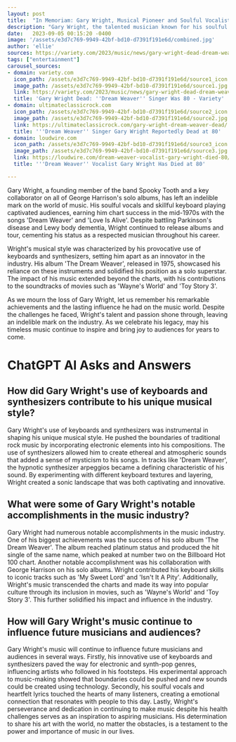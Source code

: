 ```yaml
---
layout: post
title:  "In Memoriam: Gary Wright, Musical Pioneer and Soulful Vocalist, Passes Away at 80"
description: "Gary Wright, the talented musician known for his soulful vocals and innovative use of keyboards and synthesizers, has passed away at the age of 80. With chart-topping hits and iconic collaborations, Wright leaves behind a legacy that will forever impact the music industry."
date:   2023-09-05 00:15:20 -0400
image: '/assets/e3d7c769-9949-42bf-bd10-d7391f191e6d/combined.jpg'
author: 'ellie'
sources: https://variety.com/2023/music/news/gary-wright-dead-dream-weaver-1235713097/ https://ultimateclassicrock.com/gary-wright-dream-weaver-dead/ http://www.spookytooth.sk/members.html https://www.thedreamweaver.com/about/ https://loudwire.com/dream-weaver-vocalist-gary-wright-died-80/ https://loudwire.com/dream-weaver-vocalist-gary-wright-died-80/
tags: ["entertainment"]
carousel_sources:
- domain: variety.com
  icon_path: /assets/e3d7c769-9949-42bf-bd10-d7391f191e6d/source1_icon.jpg
  image_path: /assets/e3d7c769-9949-42bf-bd10-d7391f191e6d/source1.jpg
  link: https://variety.com/2023/music/news/gary-wright-dead-dream-weaver-1235713097/
  title: 'Gary Wright Dead: ''Dream Weaver'' Singer Was 80 - Variety'
- domain: ultimateclassicrock.com
  icon_path: /assets/e3d7c769-9949-42bf-bd10-d7391f191e6d/source2_icon.jpg
  image_path: /assets/e3d7c769-9949-42bf-bd10-d7391f191e6d/source2.jpg
  link: https://ultimateclassicrock.com/gary-wright-dream-weaver-dead/
  title: '''Dream Weaver'' Singer Gary Wright Reportedly Dead at 80'
- domain: loudwire.com
  icon_path: /assets/e3d7c769-9949-42bf-bd10-d7391f191e6d/source3_icon.jpg
  image_path: /assets/e3d7c769-9949-42bf-bd10-d7391f191e6d/source3.jpg
  link: https://loudwire.com/dream-weaver-vocalist-gary-wright-died-80/
  title: '''Dream Weaver'' Vocalist Gary Wright Has Died at 80'

---
```


Gary Wright, a founding member of the band Spooky Tooth and a key collaborator on all of George Harrison's solo albums, has left an indelible mark on the world of music. His soulful vocals and skillful keyboard playing captivated audiences, earning him chart success in the mid-1970s with the songs 'Dream Weaver' and 'Love Is Alive'. Despite battling Parkinson's disease and Lewy body dementia, Wright continued to release albums and tour, cementing his status as a respected musician throughout his career.

Wright's musical style was characterized by his provocative use of keyboards and synthesizers, setting him apart as an innovator in the industry. His album 'The Dream Weaver', released in 1975, showcased his reliance on these instruments and solidified his position as a solo superstar. The impact of his music extended beyond the charts, with his contributions to the soundtracks of movies such as 'Wayne's World' and 'Toy Story 3'.

As we mourn the loss of Gary Wright, let us remember his remarkable achievements and the lasting influence he had on the music world. Despite the challenges he faced, Wright's talent and passion shone through, leaving an indelible mark on the industry. As we celebrate his legacy, may his timeless music continue to inspire and bring joy to audiences for years to come.


# ChatGPT AI Asks and Answers
## How did Gary Wright's use of keyboards and synthesizers contribute to his unique musical style?
Gary Wright's use of keyboards and synthesizers was instrumental in shaping his unique musical style. He pushed the boundaries of traditional rock music by incorporating electronic elements into his compositions. The use of synthesizers allowed him to create ethereal and atmospheric sounds that added a sense of mysticism to his songs. In tracks like 'Dream Weaver', the hypnotic synthesizer arpeggios became a defining characteristic of his sound. By experimenting with different keyboard textures and layering, Wright created a sonic landscape that was both captivating and innovative.

## What were some of Gary Wright's notable accomplishments in the music industry?
Gary Wright had numerous notable accomplishments in the music industry. One of his biggest achievements was the success of his solo album 'The Dream Weaver'. The album reached platinum status and produced the hit single of the same name, which peaked at number two on the Billboard Hot 100 chart. Another notable accomplishment was his collaboration with George Harrison on his solo albums. Wright contributed his keyboard skills to iconic tracks such as 'My Sweet Lord' and 'Isn't It A Pity'. Additionally, Wright's music transcended the charts and made its way into popular culture through its inclusion in movies, such as 'Wayne's World' and 'Toy Story 3'. This further solidified his impact and influence in the industry.

## How will Gary Wright's music continue to influence future musicians and audiences?
Gary Wright's music will continue to influence future musicians and audiences in several ways. Firstly, his innovative use of keyboards and synthesizers paved the way for electronic and synth-pop genres, influencing artists who followed in his footsteps. His experimental approach to music-making showed that boundaries could be pushed and new sounds could be created using technology. Secondly, his soulful vocals and heartfelt lyrics touched the hearts of many listeners, creating a emotional connection that resonates with people to this day. Lastly, Wright's perseverance and dedication in continuing to make music despite his health challenges serves as an inspiration to aspiring musicians. His determination to share his art with the world, no matter the obstacles, is a testament to the power and importance of music in our lives.

